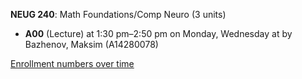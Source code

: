 **NEUG 240**: Math Foundations/Comp Neuro (3 units)

- **A00** (Lecture) at 1:30 pm–2:50 pm on Monday, Wednesday at   by Bazhenov, Maksim (A14280078)

[Enrollment numbers over time](./NEUG240.tsv)
